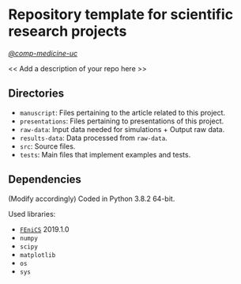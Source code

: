 # Repository template for scientific research projects

_[@comp-medicine-uc](https://github.com/comp-medicine-uc)_

<< Add a description of your repo here >>

## Directories

- `manuscript`: Files pertaining to the article related to this project.
- `presentations`: Files pertaining to presentations of this project.
- `raw-data`: Input data needed for simulations + Output raw data.
- `results-data`: Data processed from `raw-data`.
- `src`: Source files.
- `tests`: Main files that implement examples and tests.

## Dependencies

(Modify accordingly) Coded in Python 3.8.2 64-bit. 

Used libraries:

- [`FEniCS`](https://fenicsproject.org/) 2019.1.0
- `numpy`
- `scipy`
- `matplotlib`
- `os`
- `sys`
